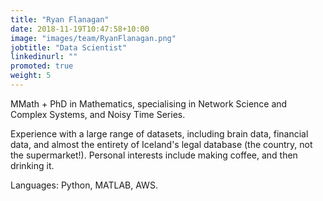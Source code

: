 ```yaml
---
title: "Ryan Flanagan"
date: 2018-11-19T10:47:58+10:00
image: "images/team/RyanFlanagan.png"
jobtitle: "Data Scientist"
linkedinurl: ""
promoted: true
weight: 5
---
```


MMath + PhD in Mathematics, specialising in Network Science and Complex Systems, and Noisy Time Series.

Experience with a large range of datasets, including brain data, financial data, and almost the entirety of Iceland's legal database (the country, not the supermarket!). Personal interests include making coffee, and then drinking it.

Languages: Python, MATLAB, AWS. 